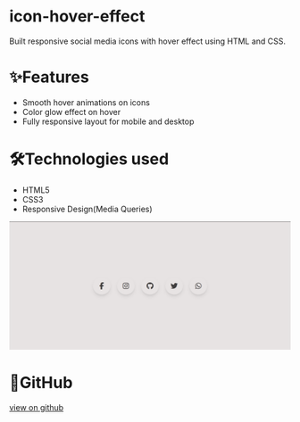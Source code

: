 # icon-hover-effect
Built responsive social media icons with  hover effect using HTML and CSS.

# ✨Features
- Smooth hover animations on icons
- Color glow effect on hover
- Fully responsive layout for mobile and desktop

# 🛠️Technologies used
- HTML5
- CSS3
- Responsive Design(Media Queries)

![Screenshot](assets/image.png)

# 🔗GitHub 
[view on github](https://github.com/Aqsa-00/icon-hover-effect)